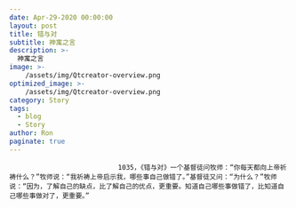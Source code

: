 ```yaml
---
date: Apr-29-2020 00:00:00
layout: post
title: 错与对
subtitle: 神寓之言
description: >-
  神寓之言
image: >-
    /assets/img/Qtcreator-overview.png
optimized_image: >-
    /assets/img/Qtcreator-overview.png
category: Story
tags:
  - blog
  - Story
author: Ron
paginate: true
---
```


							　　1035，《错与对》一个基督徒问牧师：“你每天都向上帝祈祷什么？”牧师说：“我祈祷上帝启示我，哪些事自己做错了。”基督徒又问：“为什么？”牧师说：“因为，了解自己的缺点，比了解自己的优点，更重要。知道自己哪些事做错了，比知道自己哪些事做对了，更重要。”
							
							
						